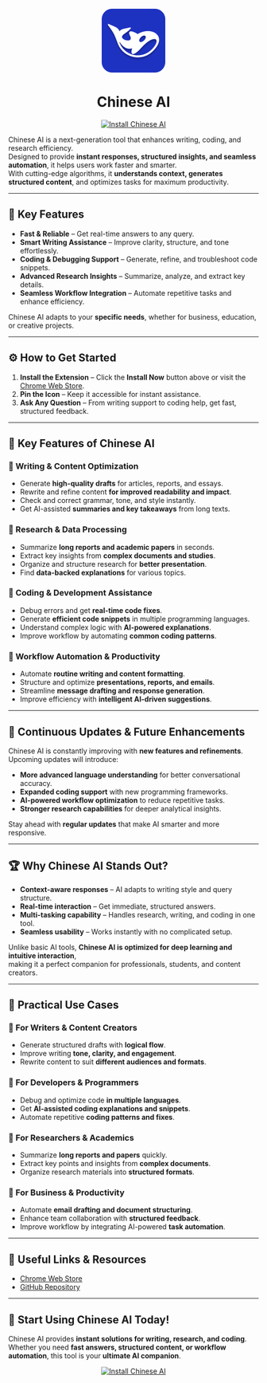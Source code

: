 <p align="center">
  <img src="assets/logo-128.png" alt="Chinese AI Icon" width="128">
</p>

<h1 align="center">Chinese AI </h1>

<p align="center">
  <a href="https://chromewebstore.google.com/detail/deepseek-%D0%BA%D0%B8%D1%82%D0%B0%D0%B9%D1%81%D0%BA%D0%B0%D1%8F-%D0%BD%D0%B5%D0%B9%D1%80%D0%BE%D1%81/adjiljljjoeielcjmafljkicjncjpbha">
    <img src="https://img.shields.io/badge/Install%20Now-Chinese%20AI-blue?style=for-the-badge&logo=googlechrome" alt="Install Chinese AI">
  </a>
</p>

Chinese AI is a next-generation tool that enhances writing, coding, and research efficiency.  
Designed to provide **instant responses, structured insights, and seamless automation**, it helps users work faster and smarter.  
With cutting-edge algorithms, it **understands context, generates structured content**, and optimizes tasks for maximum productivity.

---

## 🌟 **Key Features**  

- **Fast & Reliable** – Get real-time answers to any query.  
- **Smart Writing Assistance** – Improve clarity, structure, and tone effortlessly.  
- **Coding & Debugging Support** – Generate, refine, and troubleshoot code snippets.  
- **Advanced Research Insights** – Summarize, analyze, and extract key details.  
- **Seamless Workflow Integration** – Automate repetitive tasks and enhance efficiency.  

Chinese AI adapts to your **specific needs**, whether for business, education, or creative projects.

---

## ⚙️ **How to Get Started**  

1. **Install the Extension** – Click the **Install Now** button above or visit the [Chrome Web Store](https://chromewebstore.google.com/detail/deepseek-%D0%BA%D0%B8%D1%82%D0%B0%D0%B9%D1%81%D0%BA%D0%B0%D1%8F-%D0%BD%D0%B5%D0%B9%D1%80%D0%BE%D1%81/adjiljljjoeielcjmafljkicjncjpbha).  
2. **Pin the Icon** – Keep it accessible for instant assistance.  
3. **Ask Any Question** – From writing support to coding help, get fast, structured feedback.  

---

## 🚀 **Key Features of Chinese AI**  

### **🔹 Writing & Content Optimization**  
- Generate **high-quality drafts** for articles, reports, and essays.  
- Rewrite and refine content **for improved readability and impact**.  
- Check and correct grammar, tone, and style instantly.  
- Get AI-assisted **summaries and key takeaways** from long texts.  

### **🔹 Research & Data Processing**  
- Summarize **long reports and academic papers** in seconds.  
- Extract key insights from **complex documents and studies**.  
- Organize and structure research for **better presentation**.  
- Find **data-backed explanations** for various topics.  

### **🔹 Coding & Development Assistance**  
- Debug errors and get **real-time code fixes**.  
- Generate **efficient code snippets** in multiple programming languages.  
- Understand complex logic with **AI-powered explanations**.  
- Improve workflow by automating **common coding patterns**.  

### **🔹 Workflow Automation & Productivity**  
- Automate **routine writing and content formatting**.  
- Structure and optimize **presentations, reports, and emails**.  
- Streamline **message drafting and response generation**.  
- Improve efficiency with **intelligent AI-driven suggestions**.  

---

## 🔄 **Continuous Updates & Future Enhancements**  

Chinese AI is constantly improving with **new features and refinements**.  
Upcoming updates will introduce:  

- **More advanced language understanding** for better conversational accuracy.  
- **Expanded coding support** with new programming frameworks.  
- **AI-powered workflow optimization** to reduce repetitive tasks.  
- **Stronger research capabilities** for deeper analytical insights.  

Stay ahead with **regular updates** that make AI smarter and more responsive.

---

## 🏆 **Why Chinese AI Stands Out?**  

- **Context-aware responses** – AI adapts to writing style and query structure.  
- **Real-time interaction** – Get immediate, structured answers.  
- **Multi-tasking capability** – Handles research, writing, and coding in one tool.  
- **Seamless usability** – Works instantly with no complicated setup.  

Unlike basic AI tools, **Chinese AI is optimized for deep learning and intuitive interaction**,  
making it a perfect companion for professionals, students, and content creators.

---

## 📌 **Practical Use Cases**  

### **🔹 For Writers & Content Creators**  
- Generate structured drafts with **logical flow**.  
- Improve writing **tone, clarity, and engagement**.  
- Rewrite content to suit **different audiences and formats**.  

### **🔹 For Developers & Programmers**  
- Debug and optimize code **in multiple languages**.  
- Get **AI-assisted coding explanations and snippets**.  
- Automate repetitive **coding patterns and fixes**.  

### **🔹 For Researchers & Academics**  
- Summarize **long reports and papers** quickly.  
- Extract key points and insights from **complex documents**.  
- Organize research materials into **structured formats**.  

### **🔹 For Business & Productivity**  
- Automate **email drafting and document structuring**.  
- Enhance team collaboration with **structured feedback**.  
- Improve workflow by integrating AI-powered **task automation**.  

---

## 🔗 **Useful Links & Resources**  

- [Chrome Web Store](https://chromewebstore.google.com/detail/deepseek-%D0%BA%D0%B8%D1%82%D0%B0%D0%B9%D1%81%D0%BA%D0%B0%D1%8F-%D0%BD%D0%B5%D0%B9%D1%80%D0%BE%D1%81/adjiljljjoeielcjmafljkicjncjpbha)  
- [GitHub Repository](https://github.com/egmalt/chinese-ai)  

---

## 🎯 **Start Using Chinese AI Today!**  

Chinese AI provides **instant solutions for writing, research, and coding**.  
Whether you need **fast answers, structured content, or workflow automation**, this tool is your **ultimate AI companion**.

<p align="center">
  <a href="[https://chromewebstore.google.com/detail/deepseek/gohgeedemmaohocbaccllpkabadoogpl](https://chromewebstore.google.com/detail/deepseek-%D0%BA%D0%B8%D1%82%D0%B0%D0%B9%D1%81%D0%BA%D0%B0%D1%8F-%D0%BD%D0%B5%D0%B9%D1%80%D0%BE%D1%81/adjiljljjoeielcjmafljkicjncjpbha)">
    <img src="https://img.shields.io/badge/Install%20Now-Chinese%20AI-blue?style=for-the-badge&logo=googlechrome" alt="Install Chinese AI">
  </a>
</p>
